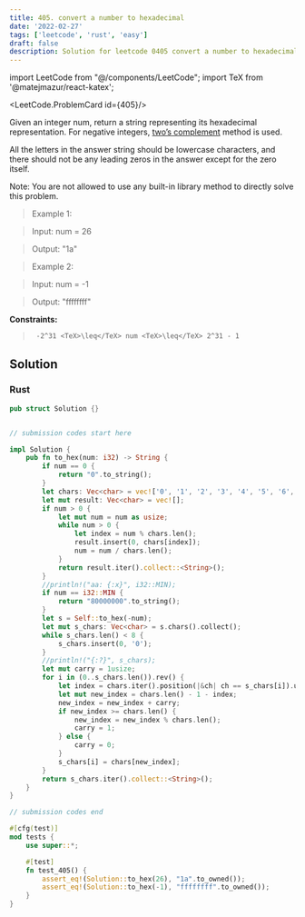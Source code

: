 ```yaml
---
title: 405. convert a number to hexadecimal
date: '2022-02-27'
tags: ['leetcode', 'rust', 'easy']
draft: false
description: Solution for leetcode 0405 convert a number to hexadecimal
---
```

import LeetCode from "@/components/LeetCode";
import TeX from '@matejmazur/react-katex';

<LeetCode.ProblemCard id={405}/>
 

  Given an integer num, return a string representing its hexadecimal representation. For negative integers, [two&rsquo;s complement](https://en.wikipedia.org/wiki/Two%27s_complement) method is used.

  All the letters in the answer string should be lowercase characters, and there should not be any leading zeros in the answer except for the zero itself.

  Note: You are not allowed to use any built-in library method to directly solve this problem.

   

 >   Example 1:

 >   Input: num <TeX>=</TeX> 26

 >   Output: "1a"

 >   Example 2:

 >   Input: num <TeX>=</TeX> -1

 >   Output: "ffffffff"

   

  **Constraints:**

  

 >   	-2^31 <TeX>\leq</TeX> num <TeX>\leq</TeX> 2^31 - 1


## Solution
### Rust
```rust
pub struct Solution {}


// submission codes start here

impl Solution {
    pub fn to_hex(num: i32) -> String {
        if num == 0 {
            return "0".to_string();
        }
        let chars: Vec<char> = vec!['0', '1', '2', '3', '4', '5', '6', '7', '8', '9', 'a', 'b', 'c', 'd', 'e', 'f'];
        let mut result: Vec<char> = vec![];
        if num > 0 {
            let mut num = num as usize;
            while num > 0 {
                let index = num % chars.len();
                result.insert(0, chars[index]);
                num = num / chars.len();
            }
            return result.iter().collect::<String>();
        }
        //println!("aa: {:x}", i32::MIN);
        if num == i32::MIN {
            return "80000000".to_string();
        }
        let s = Self::to_hex(-num);
        let mut s_chars: Vec<char> = s.chars().collect();
        while s_chars.len() < 8 {
            s_chars.insert(0, '0');
        }
        //println!("{:?}", s_chars);
        let mut carry = 1usize;
        for i in (0..s_chars.len()).rev() {
            let index = chars.iter().position(|&ch| ch == s_chars[i]).unwrap();
            let mut new_index = chars.len() - 1 - index;
            new_index = new_index + carry;
            if new_index >= chars.len() {
                new_index = new_index % chars.len();
                carry = 1;
            } else {
                carry = 0;
            }
            s_chars[i] = chars[new_index];
        }
        return s_chars.iter().collect::<String>();
    }
}

// submission codes end

#[cfg(test)]
mod tests {
    use super::*;

    #[test]
    fn test_405() {
        assert_eq!(Solution::to_hex(26), "1a".to_owned());
        assert_eq!(Solution::to_hex(-1), "ffffffff".to_owned());
    }
}

```
